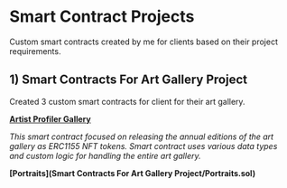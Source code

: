# Smart Contract Projects
Custom smart contracts created by me for clients based on their project requirements.

## 1) Smart Contracts For Art Gallery Project
Created 3 custom smart contracts for client for their art gallery.

**[Artist Profiler Gallery](https://github.com/CrazzyPhoton/SmartContractProjects/blob/main/Smart%20Contracts%20For%20Art%20Gallery%20Project/Artist%20Profiler%20Gallery.sol)**

*This smart contract focused on releasing the annual editions of the art gallery as ERC1155 NFT tokens. Smart contract uses various data types and custom logic for handling the entire art gallery.*

**[Portraits](Smart Contracts For Art Gallery Project/Portraits.sol)**
